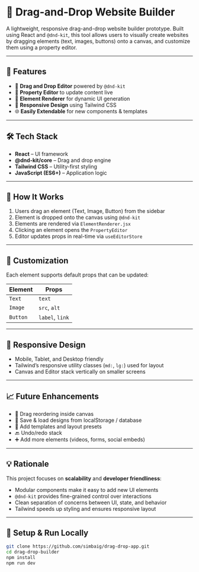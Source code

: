 # 🧩 Drag-and-Drop Website Builder

A lightweight, responsive drag-and-drop website builder prototype. Built using React and `@dnd-kit`, this tool allows users to visually create websites by dragging elements (text, images, buttons) onto a canvas, and customize them using a property editor.

---

## 🚀 Features

- 🔧 **Drag and Drop Editor** powered by `@dnd-kit`
- 📝 **Property Editor** to update content live
- 🧱 **Element Renderer** for dynamic UI generation
- 📱 **Responsive Design** using Tailwind CSS
- 🌐 **Easily Extendable** for new components & templates

---

## 🛠️ Tech Stack

- **React** – UI framework
- **@dnd-kit/core** – Drag and drop engine
- **Tailwind CSS** – Utility-first styling
- **JavaScript (ES6+)** – Application logic

---

## 🧩 How It Works

1. Users drag an element (Text, Image, Button) from the sidebar
2. Element is dropped onto the canvas using `@dnd-kit`
3. Elements are rendered via `ElementRenderer.jsx`
4. Clicking an element opens the `PropertyEditor`
5. Editor updates props in real-time via `useEditorStore`

---

## 🎨 Customization

Each element supports default props that can be updated:

| Element  | Props           |
| -------- | --------------- |
| `Text`   | `text`          |
| `Image`  | `src`, `alt`    |
| `Button` | `label`, `link` |

---

## 📱 Responsive Design

- Mobile, Tablet, and Desktop friendly
- Tailwind’s responsive utility classes (`md:`, `lg:`) used for layout
- Canvas and Editor stack vertically on smaller screens

---

## 📈 Future Enhancements

- 🔄 Drag reordering inside canvas
- 💾 Save & load designs from localStorage / database
- 🔀 Add templates and layout presets
- 🔙 Undo/redo stack
- ➕ Add more elements (videos, forms, social embeds)

---

## 💡 Rationale

This project focuses on **scalability** and **developer friendliness**:

- Modular components make it easy to add new UI elements
- `@dnd-kit` provides fine-grained control over interactions
- Clean separation of concerns between UI, state, and behavior
- Tailwind speeds up styling and ensures responsive layout

---

## 🧪 Setup & Run Locally

```bash
git clone https://github.com/simbaig/drag-drop-app.git
cd drag-drop-builder
npm install
npm run dev
```
